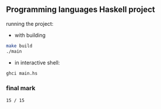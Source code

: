 ## Programming languages Haskell project

running the project:

- with building
```bash
make build
./main
```

- in interactive shell:
```bash
ghci main.hs
```

### final mark

`15 / 15`
